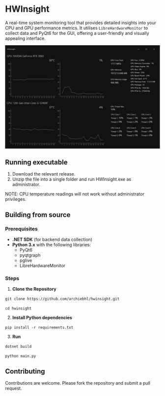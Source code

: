# HWInsight

A real-time system monitoring tool that provides detailed insights into your CPU and GPU performance metrics. It utilises `LibreHardwareMonitor` to collect data and PyQt6 for the GUI, offering a user-friendly and visually appealing interface.

![](https://github.com/archiebhl/hwinsight/blob/master/gui.png?raw=true)

## Running executable
1. Download the relevant release.
2. Unzip the file into a single folder and run HWInsight.exe as administrator.

NOTE: CPU temperature readings will not work without administrator privileges.

## Building from source
### Prerequisites

- **.NET SDK** (for backend data collection)
- **Python 3.x** with the following libraries:
  - PyQt6
  - pyqtgraph
  - pglive
  - LibreHardwareMonitor

### Steps
1. **Clone the Repository**

`git clone https://github.com/archiebhl/hwinsight.git`

`cd hwinsight`

2. **Install Python dependencies**

`pip install -r requirements.txt`

3. **Run**

`dotnet build`

`python main.py`

## Contributing
Contributions are welcome. Please fork the repository and submit a pull request.

